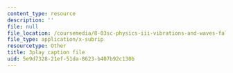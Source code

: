 ```yaml
---
content_type: resource
description: ''
file: null
file_location: /coursemedia/8-03sc-physics-iii-vibrations-and-waves-fall-2016/5e9d732821ef51da8623b407b92c130b_Roj7FVjl-gw.vtt
file_type: application/x-subrip
resourcetype: Other
title: 3play caption file
uid: 5e9d7328-21ef-51da-8623-b407b92c130b
---
```

